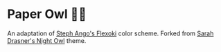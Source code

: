 # Paper Owl 📜🦉

An adaptation of [Steph Ango's Flexoki](https://stephango.com/flexoki) color scheme.
Forked from [Sarah Drasner's Night Owl](https://github.com/sdras/night-owl-vscode-theme) theme.
